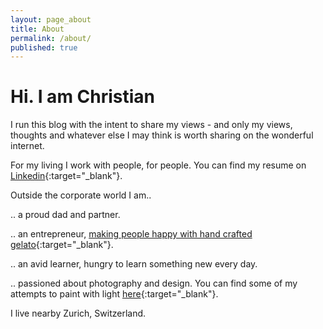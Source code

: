 ```yaml
---
layout: page_about
title: About
permalink: /about/
published: true
---
```


# Hi. I am Christian

I run this blog with the intent to share my views - and only my views, thoughts and whatever else I may think is worth sharing on the wonderful internet. 

For my living I work with people, for people. 
You can find my resume on [Linkedin](https://ch.linkedin.com/in/christianpopa){:target="_blank"}.

Outside the corporate world I am..

.. a proud dad and partner.

.. an entrepreneur, [making people happy with hand crafted gelato](https://eiszeit.co/){:target="_blank"}. 

.. an avid learner, hungry to learn something new every day.

.. passioned about photography and design. You can find some of my attempts to paint with light [here](https://500px.com/p/christianpopa?view=photos){:target="_blank"}.

I live nearby Zurich, Switzerland. 

